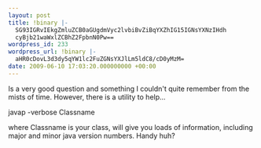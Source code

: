 ```yaml
---
layout: post
title: !binary |-
  SG93IGRvIEkgZmluZCB0aGUgdmVyc2lvbiBvZiBqYXZhIG15IGNsYXNzIHdh
  cyBjb21waWxlZCBhZ2FpbnN0Pw==
wordpress_id: 233
wordpress_url: !binary |-
  aHR0cDovL3d3dy5qYW1lc2FuZGNsYXJlLm5ldC8/cD0yMzM=
date: 2009-06-10 17:03:20.000000000 +00:00
---
```

Is a very good question and something I couldn't quite remember from the mists of time. However, there is a utility to help...

javap -verbose Classname

where Classname is your class, will give you loads of information, including major and minor java version numbers. Handy huh?
